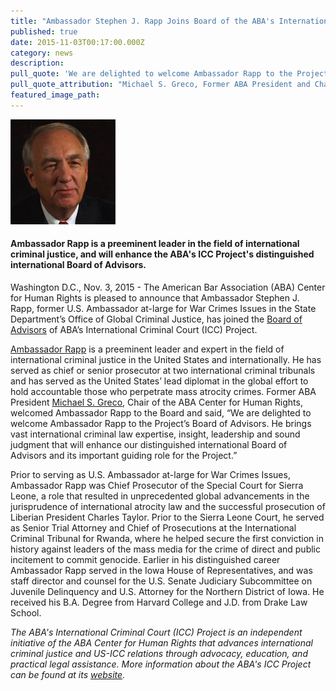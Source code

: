 ```yaml
---
title: "Ambassador Stephen J. Rapp Joins Board of the ABA's International Criminal Court Project"
published: true
date: 2015-11-03T00:17:00.000Z
category: news
description:
pull_quote: 'We are delighted to welcome Ambassador Rapp to the Project’s Board of Advisors. He brings vast international criminal law expertise, insight, leadership and sound judgment that will enhance our distinguished international Board of Advisors and its important guiding role for the Project.'
pull_quote_attribution: "Michael S. Greco, Former ABA President and Chair of the ABA Center for Human Rights and the ABA's ICC Project Board of Advisors"
featured_image_path:
---
```



![](/uploads/rapp-sm.jpg)

#### Ambassador Rapp is a preeminent leader in the field of international criminal justice, and will enhance the ABA's ICC Project's distinguished international Board of Advisors.

Washington D.C., Nov. 3, 2015 - The American Bar Association (ABA) Center for Human Rights is pleased to announce that Ambassador Stephen J. Rapp, former U.S. Ambassador at-large for War Crimes Issues in the State Department’s Office of Global Criminal Justice, has joined the [Board of Advisors](http://www.aba-icc.org/the-aba-icc-project/board-of-advisors/) of ABA’s International Criminal Court (ICC) Project.

[Ambassador Rapp](http://www.aba-icc.org/board-of-advisors/hon-stephen-j-rapp/) is a preeminent leader and expert in the field of international criminal justice in the United States and internationally. He has served as chief or senior prosecutor at two international criminal tribunals and has served as the United States’ lead diplomat in the global effort to hold accountable those who perpetrate mass atrocity crimes. Former ABA President [Michael S. Greco](http://www.aba-icc.org/board-of-advisors/michael-s-greco/), Chair of the ABA Center for Human Rights, welcomed Ambassador Rapp to the Board and said, “We are delighted to welcome Ambassador Rapp to the Project’s Board of Advisors. He brings vast international criminal law expertise, insight, leadership and sound judgment that will enhance our distinguished international Board of Advisors and its important guiding role for the Project.”

Prior to serving as U.S. Ambassador at-large for War Crimes Issues, Ambassador Rapp was Chief Prosecutor of the Special Court for Sierra Leone, a role that resulted in unprecedented global advancements in the jurisprudence of international atrocity law and the successful prosecution of Liberian President Charles Taylor. Prior to the Sierra Leone Court, he served as Senior Trial Attorney and Chief of Prosecutions at the International Criminal Tribunal for Rwanda, where he helped secure the first conviction in history against leaders of the mass media for the crime of direct and public incitement to commit genocide. Earlier in his distinguished career Ambassador Rapp served in the Iowa House of Representatives, and was staff director and counsel for the U.S. Senate Judiciary Subcommittee on Juvenile Delinquency and U.S. Attorney for the Northern District of Iowa. He received his B.A. Degree from Harvard College and J.D. from Drake Law School.

*The ABA's International Criminal Court (ICC) Project is an independent initiative of the ABA Center for Human Rights that advances international criminal justice and US-ICC relations through advocacy, education, and practical legal assistance. More information about the ABA's ICC Project can be found at its [website](http://www.aba-icc.org).*